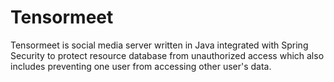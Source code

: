 # Tensormeet
Tensormeet is social media server written in Java integrated with Spring Security to protect resource database from unauthorized access which also includes preventing one user from accessing other user's data. 
